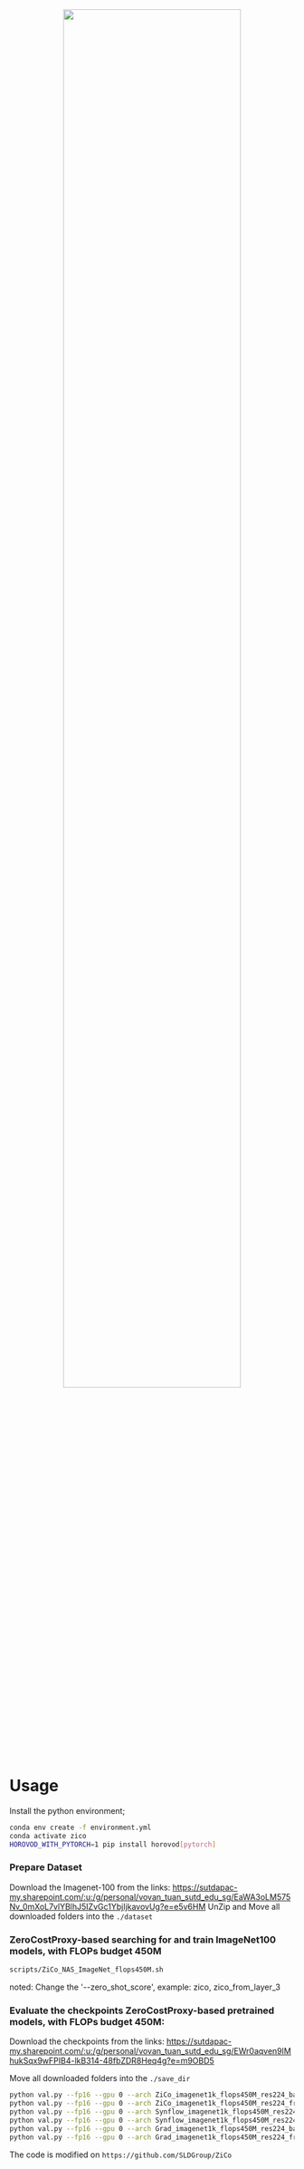 
<div align="center">
    <a href="./">
        <img src="./figs/zicoall.svg" width="79%"/>
    </a>
</div>


# Usage
Install the python environment; 
``` bash
conda env create -f environment.yml
conda activate zico
HOROVOD_WITH_PYTORCH=1 pip install horovod[pytorch]
```


### Prepare Dataset
Download the Imagenet-100 from the links:
https://sutdapac-my.sharepoint.com/:u:/g/personal/vovan_tuan_sutd_edu_sg/EaWA3oLM575Nv_0mXoL7vlYBlhJ5IZvGc1YbjIjkavovUg?e=e5v6HM
UnZip and Move all downloaded folders into the `./dataset`

### ZeroCostProxy-based searching for and train ImageNet100 models, with FLOPs budget 450M

``` bash
scripts/ZiCo_NAS_ImageNet_flops450M.sh
```
noted: Change the '--zero_shot_score', example: zico, zico_from_layer_3

### Evaluate the checkpoints ZeroCostProxy-based pretrained models, with FLOPs budget 450M:

Download the checkpoints from the links:
https://sutdapac-my.sharepoint.com/:u:/g/personal/vovan_tuan_sutd_edu_sg/EWr0aqven9lMhukSqx9wFPIB4-lkB314-48fbZDR8Heq4g?e=m9OBD5

Move all downloaded folders into the `./save_dir`

``` bash
python val.py --fp16 --gpu 0 --arch ZiCo_imagenet1k_flops450M_res224_base --ckpt_path=./save_dir/ZiCo_NAS_ImageNet_flops450M_base/student_best-params_rank0.pth --data=$PATH_TO_IMAGENET
python val.py --fp16 --gpu 0 --arch ZiCo_imagenet1k_flops450M_res224_from_layer4 --ckpt_path=./save_dir/ZiCo_NAS_ImageNet_flops450M_from_layer4/student_best-params_rank0.pth --data=$PATH_TO_IMAGENET
python val.py --fp16 --gpu 0 --arch Synflow_imagenet1k_flops450M_res224_base --ckpt_path=./save_dir/Synflow_NAS_ImageNet_flops450M_base/student_best-params_rank0.pth --data=$PATH_TO_IMAGENET
python val.py --fp16 --gpu 0 --arch Synflow_imagenet1k_flops450M_res224_from_layer3 --ckpt_path=./save_dir/Synflow_NAS_ImageNet_flops450M_from_layer3/student_best-params_rank0.pth --data=$PATH_TO_IMAGENET
python val.py --fp16 --gpu 0 --arch Grad_imagenet1k_flops450M_res224_base --ckpt_path=./save_dir/Grad_NAS_ImageNet_flops450M_base/student_best-params_rank0.pth --data=$PATH_TO_IMAGENET
python val.py --fp16 --gpu 0 --arch Grad_imagenet1k_flops450M_res224_from_layer2 --ckpt_path=./save_dir/Grad_NAS_ImageNet_flops450M_from_layer2/student_best-params_rank0.pth --data=$PATH_TO_IMAGENET
```


The code is modified on `https://github.com/SLDGroup/ZiCo`

